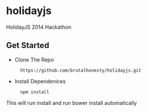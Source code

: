 holidayjs
=========

HolidayJS 2014 Hackathon

## Get Started

* Clone The Repo

        https://github.com/brutalhonesty/holidayjs.git

* Install Dependenices

        npm install

This will run install and run bower install automatically
